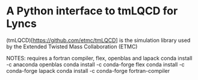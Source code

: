 # A Python interface to tmLQCD for Lyncs

(tmLQCD)[https://github.com/etmc/tmLQCD] is the simulation library used by the Extended Twisted Mass Collaboration (ETMC)

NOTES: requires a fortran compiler, flex, openblas and lapack
conda install -c anaconda openblas
conda install -c conda-forge flex
conda install -c conda-forge lapack
conda install -c conda-forge fortran-compiler